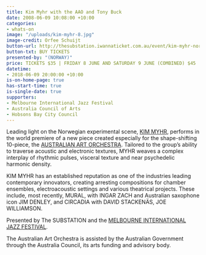 ```yaml
---
title: Kim Myhr with the AAO and Tony Buck
date: 2008-06-09 10:08:00 +10:00
categories:
- whats-on
image: "/uploads/kim-myhr-8.jpg"
image-credit: Orfee Schuijt
button-url: http://thesubstation.iwannaticket.com.au/event/kim-myhr-norway-with-the-australian-art-orchestra-MTQzNzE
button-txt: BUY TICKETS
presented-by: "(NORWAY)"
price: TICKETS $35 | FRIDAY 8 JUNE AND SATURDAY 9 JUNE (COMBINED) $45
datetime:
- 2018-06-09 20:00:00 +10:00
is-on-home-page: true
has-start-time: true
is-single-date: true
supporters:
- Melbourne International Jazz Festival
- Australia Council of Arts
- Hobsons Bay City Council
---
```


Leading light on the Norwegian experimental scene, [KIM MYHR](http://www.kimmyhr.com/), performs in the world premiere of a new piece created especially for the shape-shifting 10-piece, the [AUSTRALIAN ART ORCHESTRA](http://www.aao.com.au/). Tailored to the group’s ability to traverse acoustic and electronic textures, MYHR weaves a complex interplay of rhythmic pulses, visceral texture and near psychedelic harmonic density.

KIM MYHR has an established reputation as one of the industries leading contemporary innovators, creating arresting compositions for chamber ensembles, electroacoustic settings and various theatrical projects. These include, most recently, MURAL, with INGAR ZACH and Australian saxophone icon JIM DENLEY, and CIRCADIA with DAVID STACKENÄS, JOE WILLIAMSON.

Presented by The SUBSTATION and the [MELBOURNE INTERNATIONAL JAZZ FESTIVAL](http://melbournejazz.com/).

The Australian Art Orchestra is assisted by the Australian Government through the Australia Council, its arts funding and advisory body.